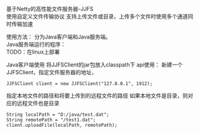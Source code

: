 基于Netty的高性能文件服务器-JJFS  
使用自定义文件传输协议
支持上传文件或目录，上传多个文件时使用多个通道同时传输加速


使用方法：
分为Java客户端和Java服务端。  
Java服务端运行的程序：  
TODO：在linux上部署



Java客户端使用
将JJFSClient的jar包放入classpath下
api使用：
新建一个JJFSClient，指定文件服务器的地址，

    JJFSClient client = new JJFSClient("127.0.0.1", 1912);
    
指定本地文件的路径和将要上传到的远程文件的路径
如果本地文件是目录，则对应的远程文件也是目录
    
    String localPath = "D:/java/test.dat";
    String remotePath = "/test1.dat";
    client.uploadFile(localPath, remotePath);
    
